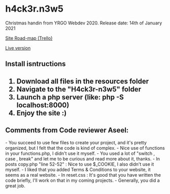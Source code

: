 # h4ck3r.n3w5
<p>
Christmas handin from YRGO Webdev 2020. Release date: 14th of January 2021
</p>
<a href="https://trello.com/b/mv9MlHde" target="_blank">Site Road-map (Trello)</a>

<a href="https://projects.joeyjaydigital.com/h4ck3r.n3w5/" target="_blank">Live version</a>

<h2>Install isntructions<h2>

<ol>
    <li>Download all files in the resources folder</li>
    <li>Navigate to the "H4ck3r-n3w5" folder</li>
    <li>Launch a php server (like: php -S localhost:8000)</li>
    <li>Enjoy the site :)</li>
</ol>

<h2>Comments from Code reviewer Aseel:</h2>
- You succeed to use few files to create your project, and it's pretty organized, but I felt that the code is kind of complex.
- Nice use of functions in your functions.php, I didn't use it myself.
- You used a lot of "switch , case , break" and let me to be curious and read more about it, thanks.
-  In posts copy.php "line 52-52" : Nice to use $_COOKIE, I also didn't use it myself.
- I liked that you added Terms & Conditions to your website, it seems as a real website.
- In reset.css : It's good that you have written the code briefly, I'll work on that in my coming projects.
- Generally, you did a great job.

<!--
Add your text here then send a pull-request when done. Sorry for the amount of code, and it's sadly a total mess too T.T
//Joey Jay
 -->

